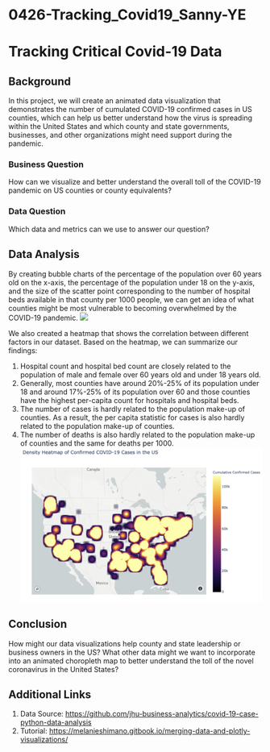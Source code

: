 # 0426-Tracking_Covid19_Sanny-YE

# Tracking Critical Covid-19 Data
## Background 
In this project, we will create an animated data visualization that demonstrates the number of cumulated COVID-19 confirmed cases in US counties, which can help us better understand how the virus is spreading within the United States and which county and state governments, businesses, and other organizations might need support during the pandemic.

### Business Question
How can we visualize and better understand the overall toll of the COVID-19 pandemic on US counties or county equivalents?

### Data Question 
Which data and metrics can we use to answer our question? 

## Data Analysis
By creating bubble charts of the percentage of the population over 60 years old on the x-axis, the percentage of the population under 18 on the y-axis, and the size of the scatter point corresponding to the number of hospital beds available in that county per 1000 people, we can get an idea of what counties might be most vulnerable to becoming overwhelmed by the COVID-19 pandemic.
![](Bed_counts_per_1000.png)

We also created a heatmap that shows the correlation between different factors in our dataset. Based on the heatmap, we can summarize our findings:
1) Hospital count and hospital bed count are closely related to the population of male and female over 60 years old and under 18 years old. 
2) Generally, most counties have around 20%-25% of its population under 18 and around 17%-25% of its population over 60 and those counties have the highest per-capita count for hospitals and hospital beds. 
3) The number of cases is hardly related to the population make-up of counties. As a result, the per capita statistic for cases is also hardly related to the population make-up of counties.
4) The number of deaths is also hardly related to the population make-up of counties and the same for deaths per 1000.
![](Heatmap.png)


## Conclusion
How might our data visualizations help county and state leadership or business owners in the US? What other data might we want to incorporate into an animated choropleth map to better understand the toll of the novel coronavirus in the United States?

## Additional Links
1) Data Source: https://github.com/jhu-business-analytics/covid-19-case-python-data-analysis
2) Tutorial: https://melanieshimano.gitbook.io/merging-data-and-plotly-visualizations/
